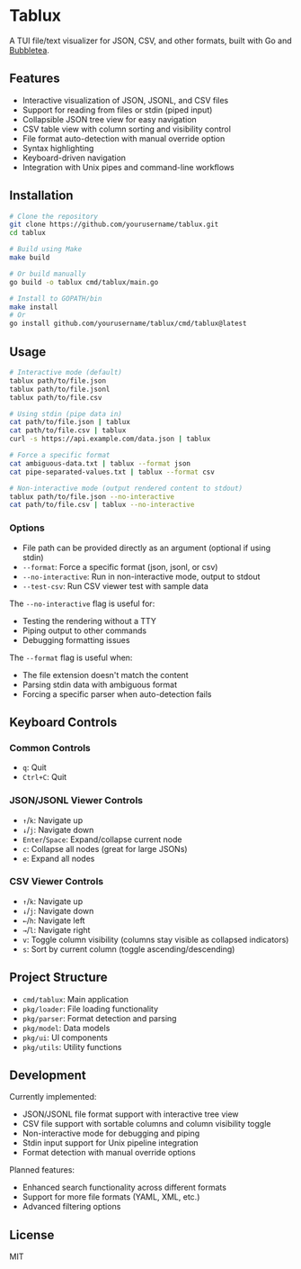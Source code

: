 # Tablux

A TUI file/text visualizer for JSON, CSV, and other formats, built with Go and [Bubbletea](https://github.com/charmbracelet/bubbletea).

## Features

- Interactive visualization of JSON, JSONL, and CSV files
- Support for reading from files or stdin (piped input)
- Collapsible JSON tree view for easy navigation
- CSV table view with column sorting and visibility control
- File format auto-detection with manual override option
- Syntax highlighting
- Keyboard-driven navigation
- Integration with Unix pipes and command-line workflows

## Installation

```bash
# Clone the repository
git clone https://github.com/yourusername/tablux.git
cd tablux

# Build using Make
make build

# Or build manually
go build -o tablux cmd/tablux/main.go

# Install to GOPATH/bin
make install
# Or
go install github.com/yourusername/tablux/cmd/tablux@latest
```

## Usage

```bash
# Interactive mode (default)
tablux path/to/file.json
tablux path/to/file.jsonl
tablux path/to/file.csv

# Using stdin (pipe data in)
cat path/to/file.json | tablux
cat path/to/file.csv | tablux
curl -s https://api.example.com/data.json | tablux

# Force a specific format
cat ambiguous-data.txt | tablux --format json
cat pipe-separated-values.txt | tablux --format csv 

# Non-interactive mode (output rendered content to stdout)
tablux path/to/file.json --no-interactive
cat path/to/file.csv | tablux --no-interactive
```

### Options

- File path can be provided directly as an argument (optional if using stdin)
- `--format`: Force a specific format (json, jsonl, or csv)
- `--no-interactive`: Run in non-interactive mode, output to stdout
- `--test-csv`: Run CSV viewer test with sample data

The `--no-interactive` flag is useful for:
- Testing the rendering without a TTY
- Piping output to other commands
- Debugging formatting issues

The `--format` flag is useful when:
- The file extension doesn't match the content
- Parsing stdin data with ambiguous format
- Forcing a specific parser when auto-detection fails

## Keyboard Controls

### Common Controls
- `q`: Quit
- `Ctrl+C`: Quit

### JSON/JSONL Viewer Controls
- `↑`/`k`: Navigate up
- `↓`/`j`: Navigate down
- `Enter`/`Space`: Expand/collapse current node
- `c`: Collapse all nodes (great for large JSONs)
- `e`: Expand all nodes

### CSV Viewer Controls
- `↑`/`k`: Navigate up
- `↓`/`j`: Navigate down
- `←`/`h`: Navigate left
- `→`/`l`: Navigate right
- `v`: Toggle column visibility (columns stay visible as collapsed indicators)
- `s`: Sort by current column (toggle ascending/descending)

## Project Structure

- `cmd/tablux`: Main application
- `pkg/loader`: File loading functionality
- `pkg/parser`: Format detection and parsing
- `pkg/model`: Data models
- `pkg/ui`: UI components
- `pkg/utils`: Utility functions

## Development

Currently implemented:
- JSON/JSONL file format support with interactive tree view
- CSV file support with sortable columns and column visibility toggle
- Non-interactive mode for debugging and piping
- Stdin input support for Unix pipeline integration
- Format detection with manual override options

Planned features:
- Enhanced search functionality across different formats
- Support for more file formats (YAML, XML, etc.)
- Advanced filtering options

## License

MIT
